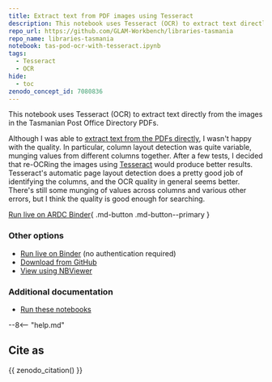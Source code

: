 ```yaml
---
title: Extract text from PDF images using Tesseract
description: This notebook uses Tesseract (OCR) to extract text directly from the images in the Tasmanian Post Office Directory PDFs.
repo_url: https://github.com/GLAM-Workbench/libraries-tasmania
repo_name: libraries-tasmania
notebook: tas-pod-ocr-with-tesseract.ipynb
tags:
  - Tesseract
  - OCR
hide:
  - toc
zenodo_concept_id: 7080836
---
```


This notebook uses Tesseract (OCR) to extract text directly from the images in the Tasmanian Post Office Directory PDFs.

Although I was able to [extract text from the PDFs directly](tas-pod-save-text-images.md), I wasn't happy with the quality. In particular, column layout detection was quite variable, munging values from different columns together. After a few tests, I decided that re-OCRing the images using [Tesseract](https://pypi.org/project/pytesseract/) would produce better results. Tesseract's automatic page layout detection does a pretty good job of identifying the columns, and the OCR quality in general seems better. There's still some munging of values across columns and various other errors, but I think the quality is good enough for searching.

[Run live on ARDC Binder](https://binderhub.rc.nectar.org.au/v2/gh/GLAM-Workbench/{{repo_name}}/HEAD?urlpath=/lab/tree/{{notebook}}){ .md-button .md-button--primary }

### Other options

* [Run live on Binder](https://mybinder.org/v2/gh/GLAM-Workbench/{{repo_name}}/HEAD?urlpath=/lab/tree/{{notebook}}) (no authentication required)
* [Download from GitHub](https://github.com/GLAM-Workbench/{{repo_name}}/blob/master/{{notebook}})
* [View using NBViewer](https://nbviewer.jupyter.org/github/GLAM-Workbench/{{repo_name}}/blob/master/{{notebook}})

### Additional documentation

* [Run these notebooks](../#run-these-notebooks)

--8<-- "help.md"

## Cite as

{{ zenodo_citation() }}